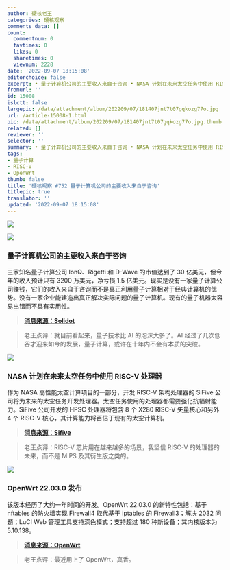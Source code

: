 ```yaml
---
author: 硬核老王
categories: 硬核观察
comments_data: []
count:
  commentnum: 0
  favtimes: 0
  likes: 0
  sharetimes: 0
  viewnum: 2228
date: '2022-09-07 18:15:08'
editorchoice: false
excerpt: • 量子计算机公司的主要收入来自于咨询 • NASA 计划在未来太空任务中使用 RISC-V 处理器 • OpenWrt 22.03.0 发布
fromurl: ''
id: 15008
islctt: false
largepic: /data/attachment/album/202209/07/181407jnt7t07gqkozg77o.jpg
url: /article-15008-1.html
pic: /data/attachment/album/202209/07/181407jnt7t07gqkozg77o.jpg.thumb.jpg
related: []
reviewer: ''
selector: ''
summary: • 量子计算机公司的主要收入来自于咨询 • NASA 计划在未来太空任务中使用 RISC-V 处理器 • OpenWrt 22.03.0 发布
tags:
- 量子计算
- RISC-V
- OpenWrt
thumb: false
title: '硬核观察 #752 量子计算机公司的主要收入来自于咨询'
titlepic: true
translator: ''
updated: '2022-09-07 18:15:08'
---
```


![](/data/attachment/album/202209/07/181407jnt7t07gqkozg77o.jpg)


![](/data/attachment/album/202209/07/181359g2lljvqcq49g49xq.jpg)


### 量子计算机公司的主要收入来自于咨询


三家知名量子计算公司 IonQ、Rigetti 和 D-Wave 的市值达到了 30 亿美元，但今年的收入预计只有 3200 万美元，净亏损 1.5 亿美元。现实是没有一家量子计算公司赚钱，它们的收入来自于咨询而不是真正利用量子计算相对于经典计算机的优势。没有一家企业能建造出真正解决实际问题的量子计算机。现有的量子机器太容易出错而不具有实用性。



> 
> **[消息来源：Solidot](https://www.solidot.org/story?sid=72689)**
> 
> 
> 



> 
> 老王点评：就目前看起来，量子技术比 AI 的泡沫大多了。AI 经过了几次低谷才迎来如今的发展，量子计算，或许在十年内不会有本质的突破。
> 
> 
> 


![](/data/attachment/album/202209/07/181428aeh1hzpph9qh8pm9.jpg)


### NASA 计划在未来太空任务中使用 RISC-V 处理器


作为 NASA 高性能太空计算项目的一部分，开发 RISC-V 架构处理器的 SiFive 公司将为未来的太空任务开发处理器。太空任务使用的处理器都需要强化抗辐射能力。SiFive 公司开发的 HPSC 处理器将包含 8 个 X280 RISC-V 矢量核心和另外 4 个 RISC-V 核心，其计算能力将百倍于现有的太空计算机。



> 
> **[消息来源：Sifive](https://www.sifive.com/press/nasa-selects-sifive-and-makes-risc-v-the-go-to-ecosystem)**
> 
> 
> 



> 
> 老王点评：RISC-V 芯片用在越来越多的场景，我坚信 RISC-V 的处理器的未来，而不是 MIPS 及其衍生版之类的。
> 
> 
> 


![](/data/attachment/album/202209/07/181443abpi0qleiqzbvfo4.jpg)


### OpenWrt 22.03.0 发布


该版本经历了大约一年时间的开发。OpenWrt 22.03.0 的新特性包括：基于 nftables 的防火墙实现 Firewall4 取代基于 iptables 的 Firewall3；解决 2032 问题；LuCI Web 管理工具支持深色模式；支持超过 180 种新设备；其内核版本为 5.10.138。



> 
> **[消息来源：OpenWrt](https://openwrt.org/releases/22.03/notes-22.03.0)**
> 
> 
> 



> 
> 老王点评：最近用上了 OpenWrt，真香。
> 
> 
>